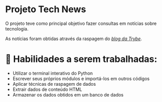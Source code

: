 # Projeto Tech News

 O projeto teve como principal objetivo fazer consultas em notícias sobre tecnologia.

  As notícias foram obtidas através da raspagem do [_blog da Trybe_](https://blog.betrybe.com).
# 🚵 Habilidades a serem trabalhadas:

  <ul>
    <li>Utilizar o terminal interativo do Python</li>
    <li>Escrever seus próprios módulos e importá-los em outros códigos</li>
    <li>Aplicar técnicas de raspagem de dados</li>
    <li>Extrair dados de conteúdo HTML</li>
    <li>Armazenar os dados obtidos em um banco de dados</li>
  </ul>
